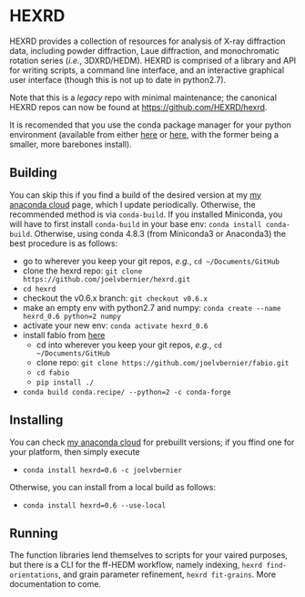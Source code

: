 HEXRD
=====

HEXRD provides a collection of resources for analysis of X-ray diffraction
data, including powder diffraction, Laue diffraction, and monochromatic rotation series (_i.e._, 3DXRD/HEDM).
HEXRD is comprised of a library and API for writing scripts, a command line interface, and an
interactive graphical user interface (though this is not up to date in python2.7).

Note that this is a _legacy_ repo with minimal maintenance; the canonical HEXRD repos can now be found at https://github.com/HEXRD/hexrd.

It is recomended that you use the conda package manager for your python environment (available from either [here](https://docs.conda.io/en/latest/miniconda.html) or [here](https://www.anaconda.com/products/individual), with the former being a smaller, more barebones install).

Building
--------
You can skip this if you find a build of the desired version at my [my anaconda cloud](https://anaconda.org/joelvbernier/hexrd) page, which I update periodically.  Otherwise, the recommended method is via `conda-build`.  If you installed Miniconda, you will have to first install `conda-build` in your base env: `conda install conda-build`.  Otherwise, using conda 4.8.3 (from Miniconda3 or Anaconda3) the best procedure is as follows:
- go to wherever you keep your git repos, _e.g._, `cd ~/Documents/GitHub`
- clone the hexrd repo: `git clone https://github.com/joelvbernier/hexrd.git`
- `cd hexrd`
- checkout the v0.6.x branch: `git checkout v0.6.x`
- make an empty env with python2.7 and numpy: `conda create --name hexrd_0.6 python=2 numpy`
- activate your new env: `conda activate hexrd_0.6`
- install fabio from [here](https://github.com/joelvbernier/fabio.git)
  - cd into wherever you keep your git repos, _e.g._, `cd ~/Documents/GitHub`
  - clone repo: `git clone https://github.com/joelvbernier/fabio.git`
  - `cd fabio`
  - `pip install ./`
- `conda build conda.recipe/ --python=2 -c conda-forge`

Installing
----------
You can check [my anaconda cloud](https://anaconda.org/joelvbernier/hexrd) for prebuillt versions; if you ffind one for your platform, then simply execute
- `conda install hexrd=0.6 -c joelvbernier`

Otherwise, you can install from a local build as follows:
- `conda install hexrd=0.6 --use-local`

Running
-------
The function libraries lend themselves to scripts for your vaired purposes, but there is a CLI for the ff-HEDM workflow, namely indexing, `hexrd find-orientations`, and grain parameter refinement, `hexrd fit-grains`.  More documentation to come.
